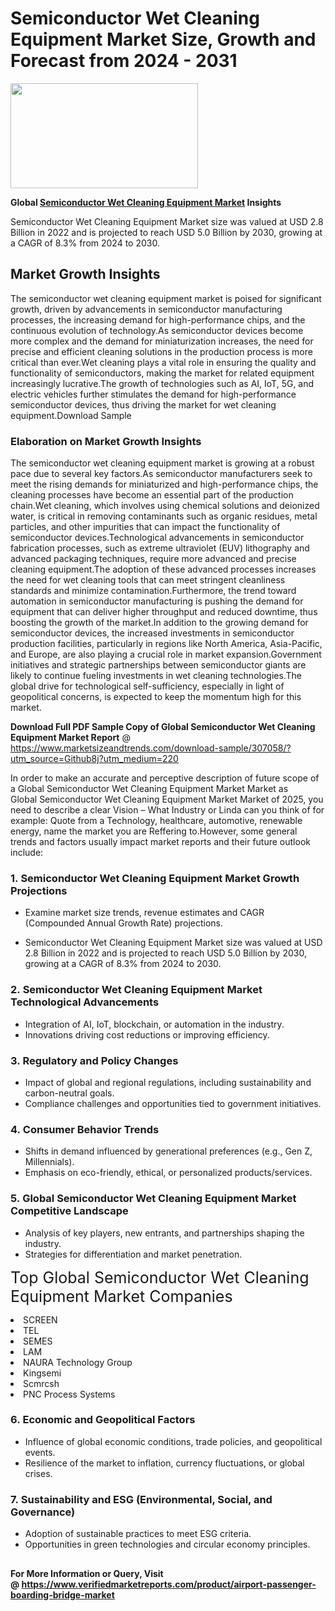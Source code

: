 <H1>Semiconductor Wet Cleaning Equipment Market Size, Growth and Forecast from 2024 - 2031</H1><img class="aligncenter size-medium wp-image-584254" src="https://thirdeyenews.in/wp-content/uploads/2024/09/Global-Market-Research-300x168.jpeg" alt="" width="300" height="168" /><p><strong>Global&nbsp;<a href="https://www.marketsizeandtrends.com/download-sample/307058/?utm_source=Github8j?utm_medium=220">Semiconductor Wet Cleaning Equipment Market</a> Insights</strong></p><p>Semiconductor Wet Cleaning Equipment Market size was valued at USD 2.8 Billion in 2022 and is projected to reach USD 5.0 Billion by 2030, growing at a CAGR of 8.3% from 2024 to 2030.</p><p><h2>Market Growth Insights</h2> The semiconductor wet cleaning equipment market is poised for significant growth, driven by advancements in semiconductor manufacturing processes, the increasing demand for high-performance chips, and the continuous evolution of technology.As semiconductor devices become more complex and the demand for miniaturization increases, the need for precise and efficient cleaning solutions in the production process is more critical than ever.Wet cleaning plays a vital role in ensuring the quality and functionality of semiconductors, making the market for related equipment increasingly lucrative.The growth of technologies such as AI, IoT, 5G, and electric vehicles further stimulates the demand for high-performance semiconductor devices, thus driving the market for wet cleaning equipment.Download Sample <h3>Elaboration on Market Growth Insights</h3> The semiconductor wet cleaning equipment market is growing at a robust pace due to several key factors.As semiconductor manufacturers seek to meet the rising demands for miniaturized and high-performance chips, the cleaning processes have become an essential part of the production chain.Wet cleaning, which involves using chemical solutions and deionized water, is critical in removing contaminants such as organic residues, metal particles, and other impurities that can impact the functionality of semiconductor devices.Technological advancements in semiconductor fabrication processes, such as extreme ultraviolet (EUV) lithography and advanced packaging techniques, require more advanced and precise cleaning equipment.The adoption of these advanced processes increases the need for wet cleaning tools that can meet stringent cleanliness standards and minimize contamination.Furthermore, the trend toward automation in semiconductor manufacturing is pushing the demand for equipment that can deliver higher throughput and reduced downtime, thus boosting the growth of the market.In addition to the growing demand for semiconductor devices, the increased investments in semiconductor production facilities, particularly in regions like North America, Asia-Pacific, and Europe, are also playing a crucial role in market expansion.Government initiatives and strategic partnerships between semiconductor giants are likely to continue fueling investments in wet cleaning technologies.The global drive for technological self-sufficiency, especially in light of geopolitical concerns, is expected to keep the momentum high for this market.</p><p><span class=""><strong>Download Full PDF Sample Copy of Global Semiconductor Wet Cleaning Equipment Market Report</strong> @ <a href="https://www.marketsizeandtrends.com/download-sample/307058/?utm_source=Github8j?utm_medium=220" target="_blank">https://www.marketsizeandtrends.com/download-sample/307058/?utm_source=Github8j?utm_medium=220</a></span></p><p>In order to make an accurate and perceptive description of future scope of a Global&nbsp;Semiconductor Wet Cleaning Equipment Market Market as Global&nbsp;Semiconductor Wet Cleaning Equipment Market Market of 2025, you need to describe a clear Vision &ndash; What Industry or Linda can you think of for example: Quote from a Technology, healthcare, automotive, renewable energy, name the market you are Reffering to.However, some general trends and factors usually impact market reports and their future outlook include:</p><h3>1.&nbsp;<strong>Semiconductor Wet Cleaning Equipment Market Growth Projections</strong></h3><ul><li>Examine market size trends, revenue estimates and CAGR (Compounded Annual Growth Rate) projections.</li><li><p>Semiconductor Wet Cleaning Equipment Market size was valued at USD 2.8 Billion in 2022 and is projected to reach USD 5.0 Billion by 2030, growing at a CAGR of 8.3% from 2024 to 2030.</p></li></ul><h3>2.&nbsp;<strong>Semiconductor Wet Cleaning Equipment Market Technological Advancements</strong></h3><ul><li>Integration of AI, IoT, blockchain, or automation in the industry.</li><li>Innovations driving cost reductions or improving efficiency.</li></ul><h3>3.&nbsp;<strong>Regulatory and Policy Changes</strong></h3><ul><li>Impact of global and regional regulations, including sustainability and carbon-neutral goals.</li><li>Compliance challenges and opportunities tied to government initiatives.</li></ul><h3>4.&nbsp;<strong>Consumer Behavior Trends</strong></h3><ul><li>Shifts in demand influenced by generational preferences (e.g., Gen Z, Millennials).</li><li>Emphasis on eco-friendly, ethical, or personalized products/services.</li></ul><h3>5.&nbsp;<strong>Global Semiconductor Wet Cleaning Equipment Market Competitive Landscape</strong></h3><ul><li>Analysis of key players, new entrants, and partnerships shaping the industry.</li><li>Strategies for differentiation and market penetration.</li></ul><p data-pm-slice="1 1 []"><span style="color: inherit; font-family: inherit; font-size: 25px;">Top Global Semiconductor Wet Cleaning Equipment Market Companies</span></p><div class="" data-test-id=""><p><li>SCREEN</li><li> TEL</li><li> SEMES</li><li> LAM</li><li> NAURA Technology Group</li><li> Kingsemi</li><li> Scmrcsh</li><li> PNC Process Systems</li></p></div><h3>6.&nbsp;<strong>Economic and Geopolitical Factors</strong></h3><ul><li>Influence of global economic conditions, trade policies, and geopolitical events.</li><li>Resilience of the market to inflation, currency fluctuations, or global crises.</li></ul><h3>7.&nbsp;<strong>Sustainability and ESG (Environmental, Social, and Governance)</strong></h3><ul><li>Adoption of sustainable practices to meet ESG criteria.</li><li>Opportunities in green technologies and circular economy principles.</li></ul><h2><strong style="font-size: 14px;">For More Information or Query, Visit @&nbsp;</strong><a style="background-color: #ffffff; font-size: 14px;" href="https://www.marketsizeandtrends.com/report/semiconductor-wet-cleaning-equipment-market/" target="_blank">https://www.verifiedmarketreports.com/product/airport-passenger-boarding-bridge-market</a></h2>